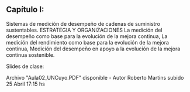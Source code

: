 ## Capítulo I:

Sistemas de medición de desempeño de cadenas de suministro sustentables. ESTRATEGIA Y ORGANIZACIONES
La medición del desempeño como base para la evolución de la mejora continua, La medición del rendimiento
como base para la evolución de la mejora continua, Medición del desempeño en apoyo a la evolución de la
mejora continua sostenible.

Slides de clase:

Archivo "Aula02_UNCuyo.PDF" disponible - Autor Roberto Martins subido 25 Abril 17:15 hs
